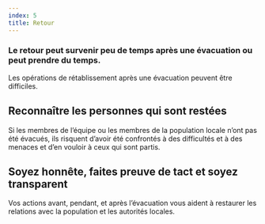 ```yaml
---
index: 5
title: Retour
---
```

### Le retour peut survenir peu de temps après une évacuation ou peut prendre du temps.

Les opérations de rétablissement après une évacuation peuvent être difficiles.

## Reconnaître les personnes qui sont restées

Si les membres de l’équipe ou les membres de la population locale n’ont pas été évacués, ils risquent d’avoir été confrontés à des difficultés et à des menaces et d’en vouloir à ceux qui sont partis.

## Soyez honnête, faites preuve de tact et soyez transparent

Vos actions avant, pendant, et après l’évacuation vous aident à restaurer les relations avec la population et les autorités locales.